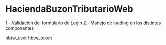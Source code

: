 # HaciendaBuzonTributarioWeb

1.- Validacion del formulario de Login
2.- Manejo de loading en los distintos componentes

hbtw_user
hbtw_token

